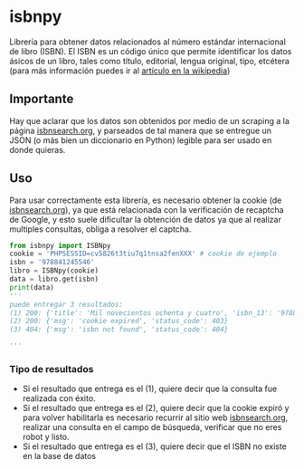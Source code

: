 # isbnpy
Librería para obtener datos relacionados al número estándar internacional de libro (ISBN).
El ISBN es un código único que permite identificar los datos ásicos de un libro, tales como título, editorial, lengua original, tipo, etcétera (para más información puedes ir al [artículo en la wikipedia](https://es.wikipedia.org/wiki/ISBN)) 

## Importante
Hay que aclarar que los datos son obtenidos por medio de un scraping a la página [isbnsearch.org](https://isbnsearch.org/), y parseados de tal manera que se entregue un JSON (o más bien un diccionario en Python) legible para ser usado en donde quieras.

## Uso
Para usar correctamente esta librería, es necesario obtener la cookie (de [isbnsearch.org](https://isbnsearch.org)), ya que está relacionada con la verificación de recaptcha de Google, y esto suele dificultar la obtención de datos ya que al realizar multiples consultas, obliga a resolver el captcha.

``` python
from isbnpy import ISBNpy
cookie = 'PHPSESSID=cv5826t3tiu7q1tnsa2fenXXX' # cookie de ejemplo
isbn = '978841245546'
libro = ISBNpy(cookie)
data = libro.get(isbn)
print(data)
'''
puede entregar 3 resultados:
(1) 200: {'title': 'Mil novecientos ochenta y cuatro', 'isbn_13': '9788412455465', 'isbn_10': '8412455460', 'author': 'Orwell, George', 'edition': '1', 'binding': 'Paperback', 'publisher': 'Hermida Editores S.L.', 'published': '2022', 'status_code': 200}
(2) 200: {'msg': 'cookie expired', 'status_code': 403}
(3) 404: {'msg': 'isbn not found', 'status_code': 404}

'''
```
### Tipo de resultados
- Si el resultado que entrega es el (1), quiere decir que la consulta fue realizada con éxito.
- Si el resultado que entrega es el (2), quiere decir que la cookie expiró y para volver habilitarla es necesario recurrir al sitio web [isbnsearch.org](https://isbnsearch.org), realizar una consulta en el campo de búsqueda, verificar que no eres robot y listo.
- Si el resultado que entrega es el (3), quiere decir que el ISBN no existe en la base de datos

